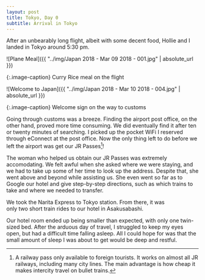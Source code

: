 ```yaml
---
layout: post
title: Tokyo, Day 0
subtitle: Arrival in Tokyo
---
```

After an unbearably long flight, albeit with some decent food, Hollie and I landed in Tokyo around 5:30 pm.

![Plane Meal]({{ "../img/Japan 2018 - Mar 09 2018 - 001.jpg" | absolute_url }})

{:.image-caption}
Curry Rice meal on the flight

![Welcome to Japan]({{ "../img/Japan 2018 - Mar 10 2018 - 004.jpg" | absolute_url }})

{:.image-caption}
Welcome sign on the way to customs

Going through customs was a breeze. Finding the airport post office, on the other hand, proved more time consuming. We did eventually find it after ten or twenty minutes of searching. I picked up the pocket WiFi I reserved through eConnect at the post office. Now the only thing left to do before we left the airport was get our JR Passes[^1]! 

The woman who helped us obtain our JR Passes was extremely accomodating. We felt awful when she asked where we were staying, and we had to take up some of her time to look up the address. Despite that, she went above and beyond while assisting us. She even went so far as to Google our hotel and give step-by-step directions, such as which trains to take and where we needed to transfer.

We took the Narita Express to Tokyo station. From there, it was only two short train rides to our hotel in Asakusabashi. 

Our hotel room ended up being smaller than expected, with only one twin-sized bed. After the arduous day of travel, I struggled to keep my eyes open, but had a difficult time falling asleep. All I could hope for was that the small amount of sleep I was about to get would be deep and restful.

[^1]: A railway pass only available to foreign tourists. It works on almost all JR railways, including many city lines. The main advantage is how cheap it makes intercity travel on bullet trains.